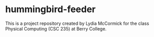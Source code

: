 # hummingbird-feeder
This is a project repository created by Lydia McCormick for the class Physical Computing (CSC 235) at Berry College.
